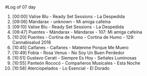 #Log of 07 day

1. [00:00] Valise Blu - Ready Set Sessions - La Despedida
1. [09:06] Mándarax - unknown - Mi amiga cafeína
1. [09:10] Valise Blu - Ready Set Sessions - La Despedida
1. [09:47] Puentes - Mándarax - Mándarax - 107: Mi amiga cafeína
1. [10:20] Puentes - Cortina de Humo - Cortina de Humo - 129: Cannabisalud 2018
1. [10:45] Caifanes - Caifanes - Matenme Porque Me Muero
1. [10:49] Fobia - Rosa Venus - No Soy Un Buen Perdedor
1. [10:51] Gustavo Cerati - Siempre Es Hoy - Señales Luminosas
1. [10:55] Panteón Rococó - Compañeros Musicales - Esta Noche
1. [10:58] Aterciopelados - Lo Esencial - El Dorado
